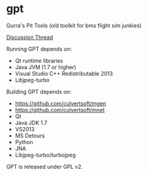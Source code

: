gpt
===

Gurra's Pit Tools (old toolkit for bms flight sim junkies)

[Discussion Thread](http://www.benchmarksims.org/forum/showthread.php?10677-Beta-Release-GPT-(cockpit-texture-extraction-remote-cockpit-control-shm-mirror))

Running GPT depends on:
  * Qt runtime libraries
  * Java JVM (1.7 or higher)
  * Visual Studio C++ Redistributable 2013
  * Libjpeg-turbo

Building GPT depends on:
  * https://github.com/culvertsoft/mgen
  * https://github.com/culvertsoft/mnet
  * Qt
  * Java JDK 1.7
  * VS2013
  * MS Detours
  * Python
  * JNA
  * Libjpeg-turbo/turbojpeg

GPT is released under GPL v2.
